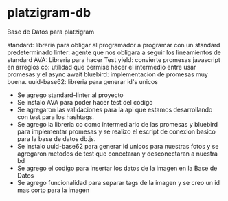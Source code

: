 # platzigram-db
Base de Datos para platzigram


standard: libreria para obligar al programador a programar con un standard predeterminado 
linter: agente que nos obligara a seguir los lineamientos de standard 
AVA: Libreria para hacer Test 
yield: convierte promesas javascript en arreglos
co: utilidad que permise hacer el intermedio entre usar promesas y el async await
bluebird: implementacion de promesas muy buena.
uuid-base62: libreria para generar id's unicos




- Se agrego standard-linter  al proyecto 
- Se instalo AVA para poder hacer test del codigo
- Se agregaron las validaciones para la api que estamos desarrollando con test para los hashtags.
- Se agrego la libreria co como intermediario de las promesas y bluebird para implementar promesas y se realizo el escript de conexion basico para la base de datos db.js.
- Se instalo uuid-base62 para generar id unicos para nuestras fotos y se agregaron metodos de test que conectaran y desconectaran a nuestra bd 
- Se agrego el codigo para insertar los datos de la imagen en la Base de Datos
- Se agrego funcionalidad para separar tags de la imagen y se creo un id mas corto para la imagen